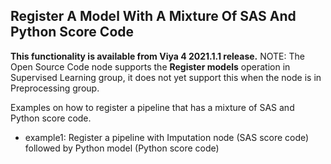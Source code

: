 ## Register A Model With A Mixture Of SAS And Python Score Code

**This functionality is available from Viya 4 2021.1.1 release.**
NOTE: The Open Source Code node supports the **Register models** operation in Supervised Learning group, it does not yet support this when the node is in Preprocessing group.

Examples on how to register a pipeline that has a mixture of SAS and Python score code.
- example1: Register a pipeline with Imputation node (SAS score code) followed by Python model (Python score code)

